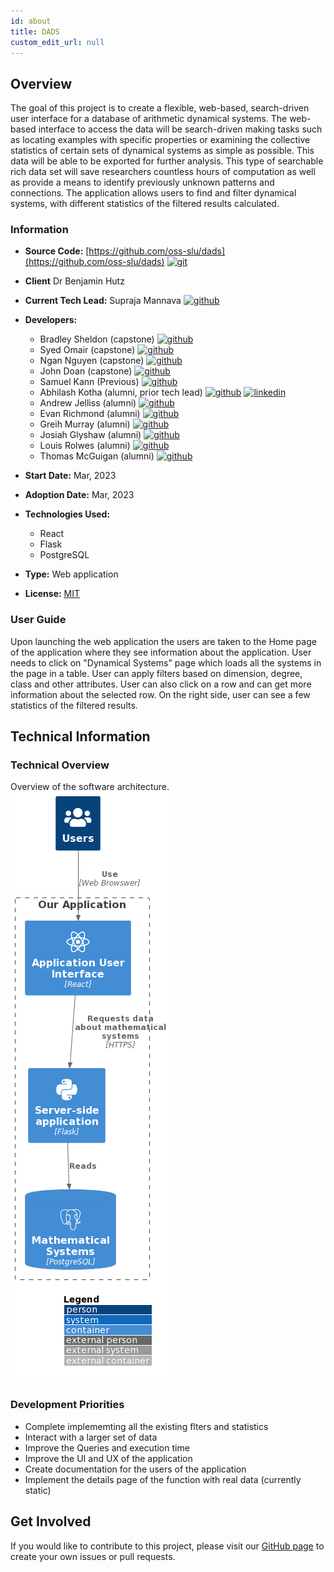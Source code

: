 ```yaml
---
id: about
title: DADS
custom_edit_url: null
---
```


<!-- A header image is optional; if used should be no greater than 200x600 -->
<!--![Header Alt Text](header.png) -->

## Overview

The goal of this project is to create a flexible, web-based, search-driven user interface for a database of arithmetic dynamical systems. The web-based interface to access the data will be search-driven making tasks such as locating examples with specific properties or examining the collective statistics of certain sets of dynamical systems as simple as possible. This data will be able to be exported for further analysis. This type of searchable rich data set will save researchers countless hours of computation as well as provide a means to identify previously unknown patterns and connections. The application allows users to find and filter dynamical systems, with different statistics of the filtered results calculated.

### Information

- **Source Code:** [https://github.com/oss-slu/dads](https://github.com/oss-slu/dads) [<img src="/img/git-alt.svg" alt="git" width="25" height="25" />](https://github.com/oss-slu/dads)
- **Client** Dr Benjamin Hutz
- **Current Tech Lead:** Supraja Mannava [<img src="/img/github.svg" alt="github" width="25" height="25" />](https://github.com/suprajamannava17)
- **Developers:**

  - Bradley Sheldon (capstone) [<img src="/img/github.svg" alt="github" width="25" height="25" />](https://github.com/BradleySheldon)
  - Syed Omair (capstone) [<img src="/img/github.svg" alt="github" width="25" height="25" />](https://github.com/iamsyedomair)
  - Ngan Nguyen (capstone) [<img src="/img/github.svg" alt="github" width="25" height="25" />](https://github.com/DaisyNBN)
  - John Doan (capstone) [<img src="/img/github.svg" alt="github" width="25" height="25" />](https://github.com/johndoans)
  - Samuel Kann (Previous) [<img src="/img/github.svg" alt="github" width="25" height="25" />](https://github.com/dracpak)
  - Abhilash Kotha (alumni, prior tech lead) [<img src="/img/github.svg" alt="github" width="25" height="25" />](https://github.com/AbhilashKotha) [<img src="/img/linkedin.svg" alt="linkedin" width="25" height="25" />](https://www.linkedin.com/in/abhilashkotha/)
  - Andrew Jelliss (alumni) [<img src="/img/github.svg" alt="github" width="25" height="25" />](https://github.com/AJelliss)
  - Evan Richmond (alumni) [<img src="/img/github.svg" alt="github" width="25" height="25" />](https://github.com/Evan-Richmond)
  - Greih Murray (alumni) [<img src="/img/github.svg" alt="github" width="25" height="25" />](https://github.com/GreihMurray)
  - Josiah Glyshaw (alumni) [<img src="/img/github.svg" alt="github" width="25" height="25" />](https://github.com/jglyshaw)
  - Louis Rolwes (alumni) [<img src="/img/github.svg" alt="github" width="25" height="25" />](https://github.com/lRolwes)
  - Thomas McGuigan (alumni) [<img src="/img/github.svg" alt="github" width="25" height="25" />](https://github.com/thomasmcg77)

- **Start Date:** Mar, 2023
- **Adoption Date:** Mar, 2023
- **Technologies Used:**
  - React
  - Flask
  - PostgreSQL
- **Type:** Web application
- **License:** [MIT](https://opensource.org/license/mit)

### User Guide

Upon launching the web application the users are taken to the Home page of the application where they see information about the application. User needs to click on "Dynamical Systems" page which loads all the systems in the page in a table. User can apply filters based on dimension, degree, class and other attributes. User can also click on a row and can get more information about the selected row. On the right side, user can see a few statistics of the filtered results.

## Technical Information

### Technical Overview

Overview of the software architecture.
![Software Architecture](architecture.png)

### Development Priorities

- Complete implememting all the existing flters and statistics
- Interact with a larger set of data
- Improve the Queries and execution time
- Improve the UI and UX of the application
- Create documentation for the users of the application
- Implement the details page of the function with real data (currently static)

## Get Involved

If you would like to contribute to this project, please visit our [GitHub page](https://github.com/oss-slu/dads) to create your own issues or pull requests.
